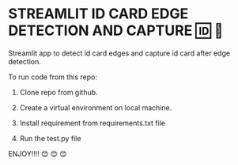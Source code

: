 # STREAMLIT ID CARD EDGE DETECTION AND CAPTURE  🆔 📸

Streamlit app to detect id card edges and capture id card after edge detection.

To run code from this repo:

1. Clone repo from github.

2. Create a virtual environment on local machine.

3. Install requirement from requirements.txt file

4. Run the test.py  file


ENJOY!!!!  😊 😊 😊
